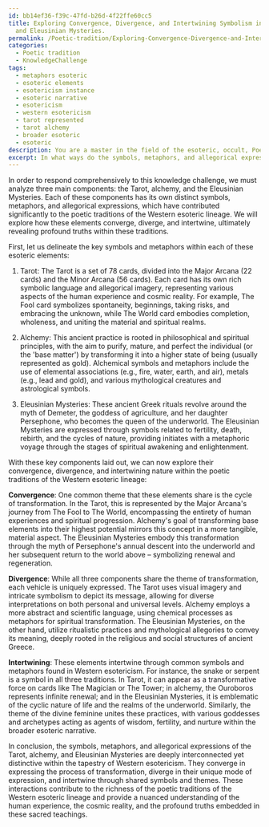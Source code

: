 ```yaml
---
id: bb14ef36-f39c-47fd-b26d-4f22ffe60cc5
title: Exploring Convergence, Divergence, and Intertwining Symbolism in Tarot, Alchemy,
  and Eleusinian Mysteries.
permalink: /Poetic-tradition/Exploring-Convergence-Divergence-and-Intertwining-Symbolism-in-Tarot-Alchemy-and-Eleusinian-Mysterie/
categories:
  - Poetic tradition
  - KnowledgeChallenge
tags:
  - metaphors esoteric
  - esoteric elements
  - esotericism instance
  - esoteric narrative
  - esotericism
  - western esotericism
  - tarot represented
  - tarot alchemy
  - broader esoteric
  - esoteric
description: You are a master in the field of the esoteric, occult, Poetic tradition and Education. You are a writer of tests, challenges, textbooks and deep knowledge on Poetic tradition for initiates and students to gain deep insights and understanding from. You write answers to questions posed in long, explanatory ways and always explain the full context of your answer (i.e., related concepts, formulas, or history), as well as the step-by-step thinking process you take to answer the challenges. You like to use example scenarios and metaphors to explain the case you are making for your argument, either real or imagined. Summarize the key themes, ideas, and conclusions at the end.
excerpt: In what ways do the symbols, metaphors, and allegorical expressions of the Tarot, alchemy, and the Eleusinian Mysteries converge, diverge, and intertwine to reveal profound truths within the poetic traditions of the Western esoteric lineage?
---
```

In order to respond comprehensively to this knowledge challenge, we must analyze three main components: the Tarot, alchemy, and the Eleusinian Mysteries. Each of these components has its own distinct symbols, metaphors, and allegorical expressions, which have contributed significantly to the poetic traditions of the Western esoteric lineage. We will explore how these elements converge, diverge, and intertwine, ultimately revealing profound truths within these traditions.

First, let us delineate the key symbols and metaphors within each of these esoteric elements:

1. Tarot: The Tarot is a set of 78 cards, divided into the Major Arcana (22 cards) and the Minor Arcana (56 cards). Each card has its own rich symbolic language and allegorical imagery, representing various aspects of the human experience and cosmic reality. For example, The Fool card symbolizes spontaneity, beginnings, taking risks, and embracing the unknown, while The World card embodies completion, wholeness, and uniting the material and spiritual realms.

2. Alchemy: This ancient practice is rooted in philosophical and spiritual principles, with the aim to purify, mature, and perfect the individual (or the 'base matter') by transforming it into a higher state of being (usually represented as gold). Alchemical symbols and metaphors include the use of elemental associations (e.g., fire, water, earth, and air), metals (e.g., lead and gold), and various mythological creatures and astrological symbols.

3. Eleusinian Mysteries: These ancient Greek rituals revolve around the myth of Demeter, the goddess of agriculture, and her daughter Persephone, who becomes the queen of the underworld. The Eleusinian Mysteries are expressed through symbols related to fertility, death, rebirth, and the cycles of nature, providing initiates with a metaphoric voyage through the stages of spiritual awakening and enlightenment.

With these key components laid out, we can now explore their convergence, divergence, and intertwining nature within the poetic traditions of the Western esoteric lineage:

**Convergence**: One common theme that these elements share is the cycle of transformation. In the Tarot, this is represented by the Major Arcana's journey from The Fool to The World, encompassing the entirety of human experiences and spiritual progression. Alchemy's goal of transforming base elements into their highest potential mirrors this concept in a more tangible, material aspect. The Eleusinian Mysteries embody this transformation through the myth of Persephone's annual descent into the underworld and her subsequent return to the world above – symbolizing renewal and regeneration.

**Divergence**: While all three components share the theme of transformation, each vehicle is uniquely expressed. The Tarot uses visual imagery and intricate symbolism to depict its message, allowing for diverse interpretations on both personal and universal levels. Alchemy employs a more abstract and scientific language, using chemical processes as metaphors for spiritual transformation. The Eleusinian Mysteries, on the other hand, utilize ritualistic practices and mythological allegories to convey its meaning, deeply rooted in the religious and social structures of ancient Greece.

**Intertwining**: These elements intertwine through common symbols and metaphors found in Western esotericism. For instance, the snake or serpent is a symbol in all three traditions. In Tarot, it can appear as a transformative force on cards like The Magician or The Tower; in alchemy, the Ouroboros represents infinite renewal; and in the Eleusinian Mysteries, it is emblematic of the cyclic nature of life and the realms of the underworld. Similarly, the theme of the divine feminine unites these practices, with various goddesses and archetypes acting as agents of wisdom, fertility, and nurture within the broader esoteric narrative.

In conclusion, the symbols, metaphors, and allegorical expressions of the Tarot, alchemy, and Eleusinian Mysteries are deeply interconnected yet distinctive within the tapestry of Western esotericism. They converge in expressing the process of transformation, diverge in their unique mode of expression, and intertwine through shared symbols and themes. These interactions contribute to the richness of the poetic traditions of the Western esoteric lineage and provide a nuanced understanding of the human experience, the cosmic reality, and the profound truths embedded in these sacred teachings.
